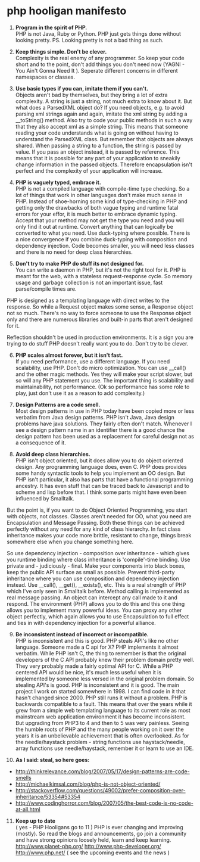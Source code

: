 # php hooligan manifesto

1. **Program in the spirit of PHP.**  
  PHP is not Java, Ruby or Python. PHP just gets things done without looking pretty.
  PS. Looking pretty is not a bad thing as such.

2. **Keep things simple. Don't be clever.**  
  Complexity is the real enemy of any programmer. So keep your code short and to the point, don't add things you don't need now (YAGNI - You Ain't Gonna Need It ). Seperate different concerns in different namespaces or classes.

3. **Use basic types if you can, imitate them if you can't.**  
  Objects aren't bad by themselves, but they bring a lot of extra complexity. A string is just a string, not much extra to know about it. But what does a ParsedXML object do? If you need objects, e.g. to avoid parsing xml strings again and again, imitate the xml string by adding a __toString() method. Also try to code your public methods in such a way that they also accept xml as a simple string. This means that someone reading your code understands what is going on without having to understand the ParsedXML class.
  But remember that objects are always shared. When passing a string to a function, the string is passed by value. If you pass an object instead, it is passed by reference. This means that it is possible for any part of your application to sneakily change information in the passed objects. Therefore encapsulation isn't perfect and the complexity of your application will increase.

4. **PHP is vaguely typed, embrace it.**  
  PHP is not a compiled language with compile-time type checking. So a lot of things that work in other languages don't make much sense in PHP. Instead of shoe-horning some kind of type-checking in PHP and getting only the drawbacks of both vague typing and runtime fatal errors for your effor, it is much better to embrace dynamic typing.
  Accept that your method may not get the type you need and you will only find it out at runtime. Convert anything that can logically be converted to what you need. Use duck-typing where possible.
  There is a nice convergence if you combine duck-typing with composition and dependency injection. Code becomes smaller, you will need less classes and there is no need for deep class hierarchies.

5. **Don't try to make PHP do stuff its not designed for.**  
  You can write a daemon in PHP, but it's not the right tool for it. PHP is meant for the web, with a stateless request-response cycle. So memory usage and garbage collection is not an important issue, fast parse/compile times are.

  PHP is designed as a templating language with direct writes to the response. So while a Request object makes some sense, a Response object not so much. There's no way to force someone to use the Response object only and there are numerous libraries and built-in parts that aren't designed for it.

  Reflection shouldn't be used in production environments. It is a sign you are trying to do stuff PHP doesn't really want you to do. Don't try to be clever.

6. **PHP scales almost forever, but it isn't fast.**  
  If you need performance, use a different language. If you need scalability, use PHP. Don't do micro optimization. You can use __call() and the other magic methods. Yes they will make your script slower, but so will any PHP statement you use. The important thing is scalability and maintainability, not performance. (Ok so performance has some role to play, just don't use it as a reason to add complexity.)

7. **Design Patterns are a code smell.**  
  Most design patterns in use in PHP today have been copied more or less verbatim from Java design patterns. PHP isn't Java, Java design problems have java solutions. They fairly often don't match. Whenever I see a design pattern name in an identifier there is a good chance the design pattern has been used as a replacement for careful design not as a consequence of it.

8. **Avoid deep class hierarchies.**  
  PHP isn't object oriented, but it does allow you to do object oriented design. Any programming language does, even C. PHP does provides some handy syntactic tools to help you implement an OO design. But PHP isn't particular, it also has parts that have a functional programming ancestry. It has even stuff that can be traced back to Javascript and to scheme and lisp before that. I think some parts might have even been influenced by Smalltalk.

  But the point is, if you want to do Object Oriented Programming, you start with objects, not classes. Classes aren't needed for OO, what you need are Encapsulation and Message Passing. Both these things can be achieved perfectly without any need for any kind of class hierarchy. In fact class inheritance makes your code more brittle, resistant to change, things break somewhere else when you change something here.
  
  So use dependency injection - composition over inheritance - which gives you runtime binding where class inheritance is 'compile'-time binding.
  Use private and - judiciously - final. Make your components into black boxes, keep the public API surface as small as possible. Prevent third-party inheritance where you can use composition and dependency injection instead.
  Use __call(), __get(), __exists(), etc. This is a real strength of PHP which I've only seen in Smalltalk before. Method calling is implemented as real message passing. An object can intercept any call made to it and respond. The environment (PHP) allows you to do this and this one thing allows you to implement many powerful ideas. You can proxy any other object perfectly, which again allows you to use Encapsulation to full effect and ties in with dependency injection for a powerful alliance.

9. **Be inconsistent instead of incorrect or incompatible.**  
  PHP is inconsistent and this is good. PHP steals API's like no other language. Someone made a C api for X? PHP implements it almost verbatim. While PHP isn't C, the thing to remember is that the original developers of the C API probably knew their problem domain pretty well. They very probably made a fairly optimal API for C. While a PHP centered API would be nice, it's much less useful when it is implemented by someone less versed in the original problem domain. So stealing API's is good.
  PHP is inconsistent and it is good. The main project I work on started somewhere in 1998. I can find code in it that hasn't changed since 2000. PHP still runs it without a problem. PHP is backwards compatible to a fault. This means that over the years while it grew from a simple web templating language to its current role as most mainstream web application environment it has become inconsistent. But upgrading from PHP3 to 4 and then to 5 was very painless. Seeing the humble roots of PHP and the many people working on it over the years it is an unbelievable achievement that is often overlooked.
  As for the needle/haystack problem - string functions use haystack/needle, array functions use needle/haystack, remember it or learn to use an IDE.

10. **As I said: steal, so here goes:**  
  - http://thinkrelevance.com/blog/2007/05/17/design-patterns-are-code-smells
  - http://michaelkimsal.com/blog/php-is-not-object-oriented/
  - http://stackoverflow.com/questions/49002/prefer-composition-over-inheritance/53354#53354
  - http://www.codinghorror.com/blog/2007/05/the-best-code-is-no-code-at-all.html

11. **Keep up to date**  
  ( yes - PHP Hooligans go to 11 )
  PHP is ever changing and improving (mostly). So read the blogs and announcements, go join a community and have strong opinions loosely held, learn and keep learning.
  http://www.planet-php.org/
  http://www.php-developer.org/
  http://www.php.net/ ( see the upcoming events and the news )
